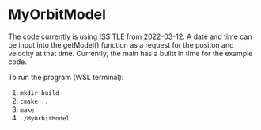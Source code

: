 # MyOrbitModel

The code currently is using ISS TLE from 2022-03-12. A date and time can be input into the getModel() function as a request for the positon and velocity at that time. Currently, the main has a builtt in time for the example code.

To run the program (WSL terminal):

1. `mkdir build`
2. `cmake ..`
3. `make`
4. `./MyOrbitModel`
